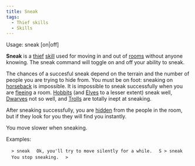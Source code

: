 ```yaml
---
title: Sneak
tags:
  - Thief skills
  - Skills
---
```

Usage: sneak \[on\|off\]

**Sneak** is a [thief](thief "wikilink") [skill](skill "wikilink") used
for moving in and out of [rooms](room "wikilink") without anyone
knowing. The sneak command will toggle on and off your ability to sneak.

The chances of a succesful sneak depend on the terrain and the number of
people you are trying to hide from. You must be on foot: sneaking on
[horseback](ride "wikilink") is impossible. It is impossible to sneak
successfully when you are [fleeing](flee "wikilink") a room.
[Hobbits](Hobbit "wikilink") (and [Elves](elf "wikilink") to a lesser
extent) sneak well, [Dwarves](dwarf "wikilink") not so well, and
[Trolls](Troll "wikilink") are totally inept at sneaking.

After sneaking successfully, you are [hidden](hide "wikilink") from the
people in the room, but if they look for you they will find you
instantly.

You move slower when sneaking.

Examples:

`  > sneak`
`  Ok, you'll try to move silently for a while.`
`  S > sneak`
`  You stop sneaking.`
`  >`
 